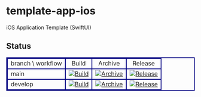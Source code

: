 # template-app-ios
iOS Application Template (SwiftUI)

## Status

<div style="margin:0px;padding:0px;"> <table width="98%" style="border-collapse: collapse;border:2px double #000080;text-align:center;margin:auto;"> <tbody> <tr> <td style="border:2px double #000080;">branch \ workflow</td> <td style="border:2px double #000080;">Build</td> <td style="border:2px double #000080;">Archive</td> <td style="border:2px double #000080;">Release</td> </tr> <tr> <td style="border:2px double #000080;text-align:left;">main</td> <td style="border:2px double #000080;text-align:center;"> <a href="https://github.com/shilokuma-inc/template-app-ios/actions/workflows/build-main.yml"> <img src="https://github.com/shilokuma-inc/template-app-ios/actions/workflows/build-main.yml/badge.svg" alt="Build"> </a> </td> <td style="border:2px double #000080;text-align:center;"> <a href="https://github.com/shilokuma-inc/template-app-ios/actions/workflows/archive-main.yml"> <img src="https://github.com/shilokuma-inc/template-app-ios/actions/workflows/archive-main.yml/badge.svg" alt="Archive"> </a> </td> <td style="border:2px double #000080;text-align:center;"> <a href="https://github.com/shilokuma-inc/template-app-ios/actions/workflows/release-main.yml"> <img src="https://github.com/shilokuma-inc/template-app-ios/actions/workflows/release-main.yml/badge.svg" alt="Release"> </a> </td> </tr> <tr> <td style="border:2px double #000080;text-align:left;">develop</td> <td style="border:2px double #000080;text-align:center;"> <a href="https://github.com/shilokuma-inc/template-app-ios/actions/workflows/build-develop.yml"> <img src="https://github.com/shilokuma-inc/template-app-ios/actions/workflows/build-develop.yml/badge.svg" alt="Build"> </a> </td> <td style="border:2px double #000080;text-align:center;"> <a href="https://github.com/shilokuma-inc/template-app-ios/actions/workflows/archive-develop.yml"> <img src="https://github.com/shilokuma-inc/template-app-ios/actions/workflows/archive-develop.yml/badge.svg" alt="Archive"> </a> </td> <td style="border:2px double #000080;text-align:center;"> <a href="https://github.com/shilokuma-inc/template-app-ios/actions/workflows/release-develop.yml"> <img src="https://github.com/shilokuma-inc/template-app-ios/actions/workflows/release-develop.yml/badge.svg" alt="Release"> </a> </td> </tr> </tbody> </table> </div>